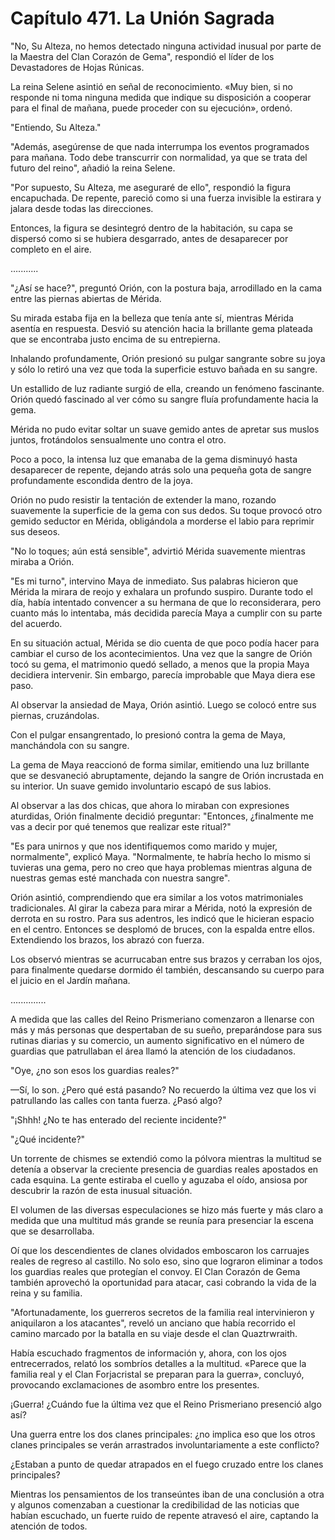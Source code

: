 
# Capítulo 471. La Unión Sagrada


"No, Su Alteza, no hemos detectado ninguna actividad inusual por parte de la Maestra del Clan Corazón de Gema", respondió el líder de los Devastadores de Hojas Rúnicas.

La reina Selene asintió en señal de reconocimiento. «Muy bien, si no responde ni toma ninguna medida que indique su disposición a cooperar para el final de mañana, puede proceder con su ejecución», ordenó.

"Entiendo, Su Alteza."

"Además, asegúrense de que nada interrumpa los eventos programados para mañana. Todo debe transcurrir con normalidad, ya que se trata del futuro del reino", añadió la reina Selene.

"Por supuesto, Su Alteza, me aseguraré de ello", respondió la figura encapuchada. De repente, pareció como si una fuerza invisible la estirara y jalara desde todas las direcciones.

Entonces, la figura se desintegró dentro de la habitación, su capa se dispersó como si se hubiera desgarrado, antes de desaparecer por completo en el aire.

…........

"¿Así se hace?", preguntó Orión, con la postura baja, arrodillado en la cama entre las piernas abiertas de Mérida.

Su mirada estaba fija en la belleza que tenía ante sí, mientras Mérida asentía en respuesta. Desvió su atención hacia la brillante gema plateada que se encontraba justo encima de su entrepierna.

Inhalando profundamente, Orión presionó su pulgar sangrante sobre su joya y sólo lo retiró una vez que toda la superficie estuvo bañada en su sangre.

Un estallido de luz radiante surgió de ella, creando un fenómeno fascinante. Orión quedó fascinado al ver cómo su sangre fluía profundamente hacia la gema.

Mérida no pudo evitar soltar un suave gemido antes de apretar sus muslos juntos, frotándolos sensualmente uno contra el otro.

Poco a poco, la intensa luz que emanaba de la gema disminuyó hasta desaparecer de repente, dejando atrás solo una pequeña gota de sangre profundamente escondida dentro de la joya.

Orión no pudo resistir la tentación de extender la mano, rozando suavemente la superficie de la gema con sus dedos. Su toque provocó otro gemido seductor en Mérida, obligándola a morderse el labio para reprimir sus deseos.

"No lo toques; aún está sensible", advirtió Mérida suavemente mientras miraba a Orión.

"Es mi turno", intervino Maya de inmediato. Sus palabras hicieron que Mérida la mirara de reojo y exhalara un profundo suspiro. Durante todo el día, había intentado convencer a su hermana de que lo reconsiderara, pero cuanto más lo intentaba, más decidida parecía Maya a cumplir con su parte del acuerdo.

En su situación actual, Mérida se dio cuenta de que poco podía hacer para cambiar el curso de los acontecimientos. Una vez que la sangre de Orión tocó su gema, el matrimonio quedó sellado, a menos que la propia Maya decidiera intervenir. Sin embargo, parecía improbable que Maya diera ese paso.

Al observar la ansiedad de Maya, Orión asintió. Luego se colocó entre sus piernas, cruzándolas.

Con el pulgar ensangrentado, lo presionó contra la gema de Maya, manchándola con su sangre.

La gema de Maya reaccionó de forma similar, emitiendo una luz brillante que se desvaneció abruptamente, dejando la sangre de Orión incrustada en su interior. Un suave gemido involuntario escapó de sus labios.

Al observar a las dos chicas, que ahora lo miraban con expresiones aturdidas, Orión finalmente decidió preguntar: "Entonces, ¿finalmente me vas a decir por qué tenemos que realizar este ritual?"

"Es para unirnos y que nos identifiquemos como marido y mujer, normalmente", explicó Maya. "Normalmente, te habría hecho lo mismo si tuvieras una gema, pero no creo que haya problemas mientras alguna de nuestras gemas esté manchada con nuestra sangre".

Orión asintió, comprendiendo que era similar a los votos matrimoniales tradicionales. Al girar la cabeza para mirar a Mérida, notó la expresión de derrota en su rostro. Para sus adentros, les indicó que le hicieran espacio en el centro. Entonces se desplomó de bruces, con la espalda entre ellos. Extendiendo los brazos, los abrazó con fuerza.

Los observó mientras se acurrucaban entre sus brazos y cerraban los ojos, para finalmente quedarse dormido él también, descansando su cuerpo para el juicio en el Jardín mañana.

…...........

A medida que las calles del Reino Prismeriano comenzaron a llenarse con más y más personas que despertaban de su sueño, preparándose para sus rutinas diarias y su comercio, un aumento significativo en el número de guardias que patrullaban el área llamó la atención de los ciudadanos.

"Oye, ¿no son esos los guardias reales?"

—Sí, lo son. ¿Pero qué está pasando? No recuerdo la última vez que los vi patrullando las calles con tanta fuerza. ¿Pasó algo?

"¡Shhh! ¿No te has enterado del reciente incidente?"

"¿Qué incidente?"

Un torrente de chismes se extendió como la pólvora mientras la multitud se detenía a observar la creciente presencia de guardias reales apostados en cada esquina. La gente estiraba el cuello y aguzaba el oído, ansiosa por descubrir la razón de esta inusual situación.

El volumen de las diversas especulaciones se hizo más fuerte y más claro a medida que una multitud más grande se reunía para presenciar la escena que se desarrollaba.

Oí que los descendientes de clanes olvidados emboscaron los carruajes reales de regreso al castillo. No solo eso, sino que lograron eliminar a todos los guardias reales que protegían el convoy. El Clan Corazón de Gema también aprovechó la oportunidad para atacar, casi cobrando la vida de la reina y su familia.

"Afortunadamente, los guerreros secretos de la familia real intervinieron y aniquilaron a los atacantes", reveló un anciano que había recorrido el camino marcado por la batalla en su viaje desde el clan Quaztrwraith.

Había escuchado fragmentos de información y, ahora, con los ojos entrecerrados, relató los sombríos detalles a la multitud. «Parece que la familia real y el Clan Forjacristal se preparan para la guerra», concluyó, provocando exclamaciones de asombro entre los presentes.

¡Guerra! ¿Cuándo fue la última vez que el Reino Prismeriano presenció algo así?

Una guerra entre los dos clanes principales: ¿no implica eso que los otros clanes principales se verán arrastrados involuntariamente a este conflicto?

¿Estaban a punto de quedar atrapados en el fuego cruzado entre los clanes principales?

Mientras los pensamientos de los transeúntes iban de una conclusión a otra y algunos comenzaban a cuestionar la credibilidad de las noticias que habían escuchado, un fuerte ruido de repente atravesó el aire, captando la atención de todos.
